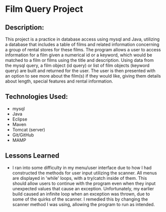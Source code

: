 # Film Query Project
## Description:
This project is a practice in database access using mysql and Java, utilizing a database that includes a table of films and related information concerning a group of rental stores for these films. The program allows a user to access information for a film given a numerical id or a keyword, which would be matched to a film or films using the title and description. Using data from the mysql query, a film object (id query) or list of film objects (keyword query) are built and returned for the user. The user is then presented with an option to see more about the film(s) if they would like, giving them details about length, special features and rental information.

## Technologies Used:
* mysql
* Java
* Eclipse
* Maven
* Tomcat (server)
* Git/GitHub
* MAMP


## Lessons Learned
* I ran into some difficulty in my menu/user interface due to how I had constructed the methods for user input utilizing the scanner. All menus are displayed in 'while' loops, with a try/catch inside of them. This should allow users to continue with the program even when they input unexpected values that cause an exception. Unfortunately, my earlier build caused an infinite loop when an exception was thrown, due to some of the quirks of the scanner. I remedied this by changing the scanner method I was using, allowing the program to run as intended.
